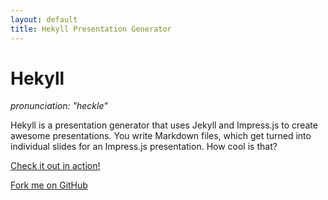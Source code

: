 ```yaml
---
layout: default
title: Hekyll Presentation Generator
---
```


# Hekyll #
_pronunciation: "heckle"_

Hekyll is a presentation generator that uses Jekyll and Impress.js to create awesome presentations. You write Markdown files, which get turned into individual slides for an Impress.js presentation. How cool is that?

[Check it out in action!](preso.html)

[Fork me on GitHub](https://github.com/bmcmurray/hekyll)
